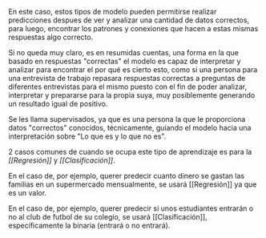 En este caso, estos tipos de modelo pueden permitirse realizar predicciones despues de ver y analizar una cantidad de datos correctos, para luego, encontrar los patrones y conexiones que hacen a estas mismas respuestas algo correcto.

Si no queda muy claro, es en resumidas cuentas, una forma en la que basado en respuestas "correctas" el modelo es capaz de interpretar y analizar para encontrar el por qué es cierto esto, como si una persona para una entrevista de trabajo repasara respuestas correctas a preguntas de diferentes entrevistas para el mismo puesto con el fin de poder analizar, interpretar y prepararse para la propia suya, muy posiblemente generando un resultado igual de positivo.

Se les llama supervisados, ya que es una persona la que le proporciona datos "correctos" conocidos, técnicamente, guiando el modelo hacia una interpretación sobre "Lo que es y lo que no es".

2 casos comunes de cuando se ocupa este tipo de aprendizaje es para la *[[Regresión]]* y *[[Clasificación]]*.

En el caso de, por ejemplo, querer predecir cuanto dinero se gastan las familias en un supermercado mensualmente, se usará [[Regresión]] ya que es un valor.

En el caso de, por ejemplo, querer predecir si unos estudiantes entrarán o no al club de futbol de su colegio, se usará [[Clasificación]], específicamente la binaria (entrará o no entrará).
